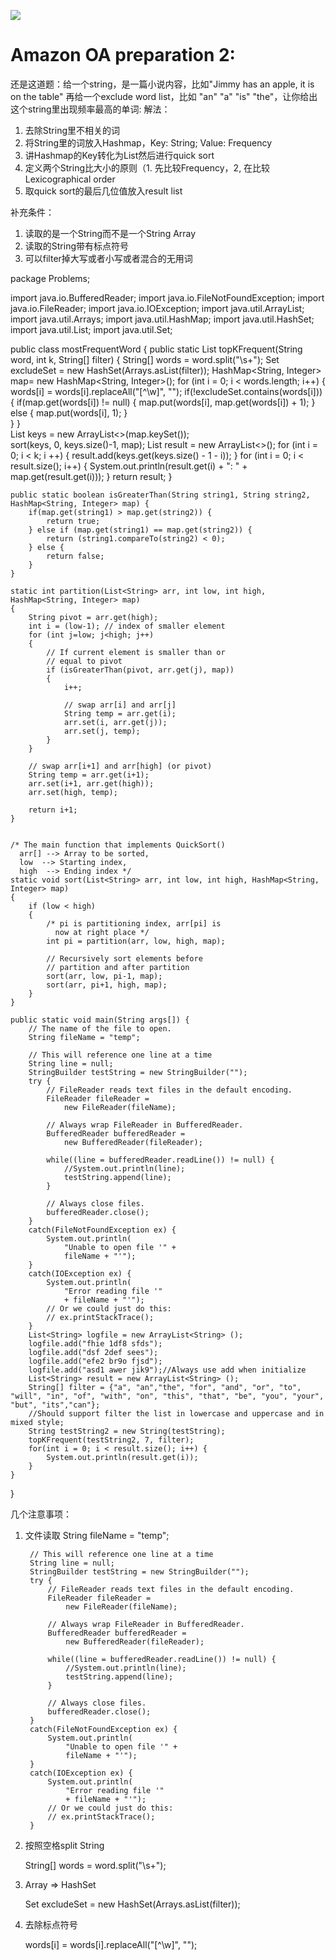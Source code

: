![](https://upload.wikimedia.org/wikipedia/commons/thumb/7/70/Amazon_logo_plain.svg/320px-Amazon_logo_plain.svg.png)
# Amazon OA preparation 2: 
 还是这道题：给一个string，是一篇小说内容，比如"Jimmy has an apple, it is on the table" 再给一个exclude word list，比如 "an" "a" "is" "the"，让你给出这个string里出现频率最高的单词:
 解法：
 1. 去除String里不相关的词
 2. 将String里的词放入Hashmap，Key: String; Value: Frequency
 3. 讲Hashmap的Key转化为List然后进行quick sort
 4. 定义两个String比大小的原则（1. 先比较Frequency，2, 在比较 Lexicographical order
 5. 取quick sort的最后几位值放入result list

补充条件：
1. 读取的是一个String而不是一个String Array
2. 读取的String带有标点符号
3. 可以filter掉大写或者小写或者混合的无用词



package Problems;

import java.io.BufferedReader;
import java.io.FileNotFoundException;
import java.io.FileReader;
import java.io.IOException;
import java.util.ArrayList;
import java.util.Arrays;
import java.util.HashMap;
import java.util.HashSet;
import java.util.List;
import java.util.Set;

public class mostFrequentWord {
    public static List<String> topKFrequent(String word, int k, String[] filter) {
        String[] words = word.split("\\s+");
        Set<String> excludeSet = new HashSet<String>(Arrays.asList(filter));
        HashMap<String, Integer> map= new HashMap<String, Integer>();
            for (int i = 0; i < words.length; i++) {
                words[i] = words[i].replaceAll("[^\\w]", "");
                if(!excludeSet.contains(words[i])) {
                    if(map.get(words[i]) != null) {
                        map.put(words[i], map.get(words[i]) + 1);
                    } else {
                        map.put(words[i], 1);
                    }                   
                }
            }        
            List<String> keys = new ArrayList<>(map.keySet());            
            sort(keys, 0, keys.size()-1, map);
            List<String> result = new ArrayList<>();
            for (int i = 0; i < k; i ++) {
                result.add(keys.get(keys.size() - 1 - i));
            }
            for (int i = 0; i < result.size(); i++) {
                System.out.println(result.get(i) + ": " + map.get(result.get(i)));
            }
            return result;
    }
    
    public static boolean isGreaterThan(String string1, String string2, HashMap<String, Integer> map) {
        if(map.get(string1) > map.get(string2)) {
            return true;
        } else if (map.get(string1) == map.get(string2)) {
            return (string1.compareTo(string2) < 0);
        } else {
            return false;
        }
    }
    
    static int partition(List<String> arr, int low, int high, HashMap<String, Integer> map)
    {
        String pivot = arr.get(high); 
        int i = (low-1); // index of smaller element
        for (int j=low; j<high; j++)
        {
            // If current element is smaller than or
            // equal to pivot
            if (isGreaterThan(pivot, arr.get(j), map))
            {
                i++;
 
                // swap arr[i] and arr[j]
                String temp = arr.get(i);
                arr.set(i, arr.get(j));
                arr.set(j, temp);
            }
        }
 
        // swap arr[i+1] and arr[high] (or pivot)
        String temp = arr.get(i+1);
        arr.set(i+1, arr.get(high));
        arr.set(high, temp);
 
        return i+1;
    }
 
 
    /* The main function that implements QuickSort()
      arr[] --> Array to be sorted,
      low  --> Starting index,
      high  --> Ending index */
    static void sort(List<String> arr, int low, int high, HashMap<String, Integer> map)
    {
        if (low < high)
        {
            /* pi is partitioning index, arr[pi] is 
              now at right place */
            int pi = partition(arr, low, high, map);
 
            // Recursively sort elements before
            // partition and after partition
            sort(arr, low, pi-1, map);
            sort(arr, pi+1, high, map);
        }
    }
    
    public static void main(String args[]) {
        // The name of the file to open.
        String fileName = "temp";

        // This will reference one line at a time
        String line = null;
        StringBuilder testString = new StringBuilder("");
        try {
            // FileReader reads text files in the default encoding.
            FileReader fileReader = 
                new FileReader(fileName);

            // Always wrap FileReader in BufferedReader.
            BufferedReader bufferedReader = 
                new BufferedReader(fileReader);

            while((line = bufferedReader.readLine()) != null) {
                //System.out.println(line);
                testString.append(line);
            }   

            // Always close files.
            bufferedReader.close();         
        }
        catch(FileNotFoundException ex) {
            System.out.println(
                "Unable to open file '" + 
                fileName + "'");                
        }
        catch(IOException ex) {
            System.out.println(
                "Error reading file '" 
                + fileName + "'");                  
            // Or we could just do this: 
            // ex.printStackTrace();
        }
        List<String> logfile = new ArrayList<String> ();
        logfile.add("fhie 1df8 sfds");
        logfile.add("dsf 2def sees");
        logfile.add("efe2 br9o fjsd");
        logfile.add("asd1 awer jik9");//Always use add when initialize
        List<String> result = new ArrayList<String> ();
        String[] filter = {"a", "an","the", "for", "and", "or", "to", "will", "in", "of", "with", "on", "this", "that", "be", "you", "your", "but", "its","can"};
        //Should support filter the list in lowercase and uppercase and in mixed style;
        String testString2 = new String(testString);
        topKFrequent(testString2, 7, filter);
        for(int i = 0; i < result.size(); i++) {
            System.out.println(result.get(i));
        }
    }
}

几个注意事项：
1. 文件读取
        String fileName = "temp";

        // This will reference one line at a time
        String line = null;
        StringBuilder testString = new StringBuilder("");
        try {
            // FileReader reads text files in the default encoding.
            FileReader fileReader = 
                new FileReader(fileName);

            // Always wrap FileReader in BufferedReader.
            BufferedReader bufferedReader = 
                new BufferedReader(fileReader);

            while((line = bufferedReader.readLine()) != null) {
                //System.out.println(line);
                testString.append(line);
            }   

            // Always close files.
            bufferedReader.close();         
        }
        catch(FileNotFoundException ex) {
            System.out.println(
                "Unable to open file '" + 
                fileName + "'");                
        }
        catch(IOException ex) {
            System.out.println(
                "Error reading file '" 
                + fileName + "'");                  
            // Or we could just do this: 
            // ex.printStackTrace();
        }
2. 按照空格split String

    String[] words = word.split("\\s+");

3. Array => HashSet

    Set<String> excludeSet = new HashSet<String>(Arrays.asList(filter));

4. 去除标点符号

    words[i] = words[i].replaceAll("[^\\w]", "");